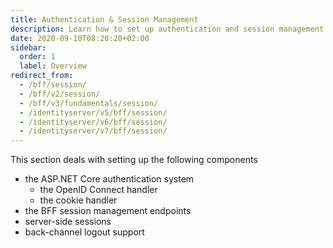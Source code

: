 ```yaml
---
title: Authentication & Session Management
description: Learn how to set up authentication and session management components in ASP.NET Core BFF applications, including OpenID Connect, cookie handling, and back-channel logout support.
date: 2020-09-10T08:20:20+02:00
sidebar:
  order: 1
  label: Overview
redirect_from:
  - /bff/session/
  - /bff/v2/session/
  - /bff/v3/fundamentals/session/
  - /identityserver/v5/bff/session/
  - /identityserver/v6/bff/session/
  - /identityserver/v7/bff/session/
---
```


This section deals with setting up the following components

* the ASP.NET Core authentication system
  * the OpenID Connect handler
  * the cookie handler
* the BFF session management endpoints
* server-side sessions
* back-channel logout support